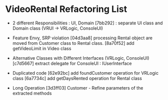 # VideoRental Refactoring List 

- 2 different Responsibilities : UI, Domain
[7bb292] : separate UI class and Domain class (VRUI -> VRLogic, ConsoleUI)

- Feature Envy, SRP violation
[04d3aa8] processing Rental object are moved from Customer class to Rental class.
[8a70f52] add getVideoLimit in Video class

- Alternative Classes with Different Interfaces (VRLogic, ConsoleUI)
[c7d5667] extract delegate for ConsoleUI : IUserInterface 

- Duplicated code
[62e92bc] add foundCustomer operation for VRLogic class
[6a7734c] add getDaysRented operation for Rental class

- Long Operation
[3d3ff03] Customer - Refine parameters of the extracted methods